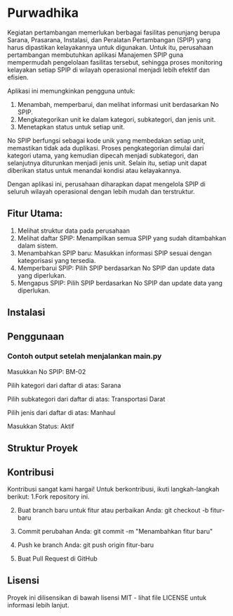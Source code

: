 # Purwadhika
Kegiatan pertambangan memerlukan berbagai fasilitas penunjang berupa Sarana, Prasarana, Instalasi, dan Peralatan Pertambangan (SPIP) yang harus dipastikan kelayakannya untuk digunakan. Untuk itu, perusahaan pertambangan membutuhkan aplikasi Manajemen SPIP guna mempermudah pengelolaan fasilitas tersebut, sehingga proses monitoring kelayakan setiap SPIP di wilayah operasional menjadi lebih efektif dan efisien.

Aplikasi ini memungkinkan pengguna untuk:

1. Menambah, memperbarui, dan melihat informasi unit berdasarkan No SPIP.
2. Mengkategorikan unit ke dalam kategori, subkategori, dan jenis unit.
3. Menetapkan status untuk setiap unit.
   
No SPIP berfungsi sebagai kode unik yang membedakan setiap unit, memastikan tidak ada duplikasi. Proses pengkategorian dimulai dari kategori utama, yang kemudian dipecah menjadi subkategori, dan selanjutnya diturunkan menjadi jenis unit. Selain itu, setiap unit dapat diberikan status untuk menandai kondisi atau kelayakannya.

Dengan aplikasi ini, perusahaan diharapkan dapat mengelola SPIP di seluruh wilayah operasional dengan lebih mudah dan terstruktur.

## Fitur Utama:
1. Melihat struktur data pada perusahaan
2. Melihat daftar SPIP: Menampilkan semua SPIP yang sudah ditambahkan dalam sistem.
3. Menambahkan SPIP baru: Masukkan informasi SPIP sesuai dengan kategorisasi yang tersedia.
4. Memperbarui SPIP: Pilih SPIP berdasarkan No SPIP dan update data yang diperlukan.
5. Mengapus SPIP: Pilih SPIP berdasarkan No SPIP dan update data yang diperlukan.

## Instalasi

## Penggunaan
### Contoh output setelah menjalankan main.py
Masukkan No SPIP: BM-02

Pilih kategori dari daftar di atas: Sarana

Pilih subkategori dari daftar di atas: Transportasi Darat

Pilih jenis dari daftar di atas: Manhaul

Masukkan Status: Aktif

## Struktur Proyek


## Kontribusi
Kontribusi sangat kami hargai! Untuk berkontribusi, ikuti langkah-langkah berikut:
1.Fork repository ini.

2. Buat branch baru untuk fitur atau perbaikan Anda:
    git checkout -b fitur-baru

3. Commit perubahan Anda:
    git commit -m "Menambahkan fitur baru"

4. Push ke branch Anda:
    git push origin fitur-baru

5. Buat Pull Request di GitHub

## Lisensi
Proyek ini dilisensikan di bawah lisensi MIT - lihat file LICENSE untuk informasi lebih lanjut.

